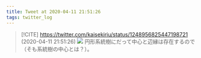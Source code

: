 ```yaml
---
title: Tweet at 2020-04-11 21:51:26
tags: twitter_log
---
```


> [!CITE] https://twitter.com/kaisekiriu/status/1248956825447198721 (2020-04-11 21:51:26)
> ![](https://twitter.com/kaisekiriu/status/1248956825447198721)
> 円形系統樹にだって中心と辺縁は存在するので（そも系統樹の中心とは？）。
